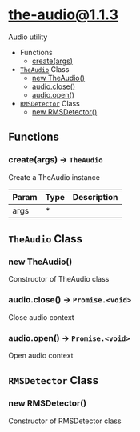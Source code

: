 <!-- // Code generated by coz. DO NOT EDIT. -->
# the-audio@1.1.3

Audio utility

+ Functions
  + [create(args)](#the-audio-function-create)
+ [`TheAudio`](#the-audio-classes) Class
  + [new TheAudio()](#the-audio-classes-the-audio-constructor)
  + [audio.close()](#the-audio-classes-the-audio-close)
  + [audio.open()](#the-audio-classes-the-audio-open)
+ [`RMSDetector`](#the-audio-classes) Class
  + [new RMSDetector()](#the-audio-classes-r-m-s-detector-constructor)

## Functions

<a class='md-heading-link' name="the-audio-function-create" ></a>

### create(args) -> `TheAudio`

Create a TheAudio instance

| Param | Type | Description |
| ----- | --- | -------- |
| args | * |  |



<a class='md-heading-link' name="the-audio-classes"></a>

## `TheAudio` Class






<a class='md-heading-link' name="the-audio-classes-the-audio-constructor" ></a>

### new TheAudio()

Constructor of TheAudio class



<a class='md-heading-link' name="the-audio-classes-the-audio-close" ></a>

### audio.close() -> `Promise.<void>`

Close audio context

<a class='md-heading-link' name="the-audio-classes-the-audio-open" ></a>

### audio.open() -> `Promise.<void>`

Open audio context

<a class='md-heading-link' name="the-audio-classes"></a>

## `RMSDetector` Class






<a class='md-heading-link' name="the-audio-classes-r-m-s-detector-constructor" ></a>

### new RMSDetector()

Constructor of RMSDetector class





